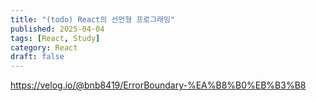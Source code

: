 ```yaml
---
title: "(todo) React의 선언형 프로그래밍"
published: 2025-04-04
tags: [React, Study]
category: React
draft: false
---
```

https://velog.io/@bnb8419/ErrorBoundary-%EA%B8%B0%EB%B3%B8